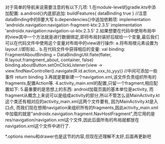 对于简单的导航来说需要注意的有以下几项:
1.在module-level的gradle.kts中添加配置:
   a.android{}内底部追加:
       buildFeatures{ dataBinding true }   //注意dataBinding中的B要大写
   b.dependencies{}中追加依赖项:
       implementation 'androidx.navigation:navigation-fragment-ktx:2.3.5'
       implementation 'androidx.navigation:navigation-ui-ktx:2.3.5'
2.如果想要在代码中使用布局中的view其中一个方法就是进行数据绑定,即将布局封装好后赋给一个变量,最后我们可以在代码文件中使用这个变量对布局中的view进行操作:
   a.将布局根元素设置为layout   //即形如<layout><linearlayout>...</linearlayout></layout>
   b.在代码文件中获得相应的变量: val binding: FragmentAboutBinding = DataBindingUtil.flate(flater, R.layout.framgment_about, container, false)
                             binding.aboutButton.setOnClickListener{view -> view.findNavController().navigate(R.id.action_xxx_to_yyy)} //中间可添加一些事件
                             return binding
3.再就是要新建一个navigation.xml,该文件负责组织所有的fragments,配置Action等.
4.activity_main.xml的配置,只留一个fragment,相应配置如下:
    <fragment
              android:id="@+id/myNavHost"
              android:layout_width="match_parent"
              android:layout_height="match_parent"
              android:name="androidx.navigation.fragment.NavHostFragment"
              app:navGraph="@navigation/navigation"
              app:defaultNavHost="true" />
5.最重要的是思想上的东西:
android加载页面的基本单位是activity, 而fragment从概念上来说可以是组成activity的部分,所以不管怎么说MainActivity.kt这个类还有相对应的activity_main.xml这两个文件要有, 因为MainActivity.kt是入口点, 而我们现在想用navigation来组织所有的fragments,因此activity_main.xml中加载的就是"androidx.navigation.fragment.NavHostFragment",而它用的是res/navigation/navigation.xml这个文件,因此后面所有的布局就都放在navigation.xml这个文件中进行了.


*.options menu和drawer也是这节的内容,但现在还理解不太好,后面再更新吧
